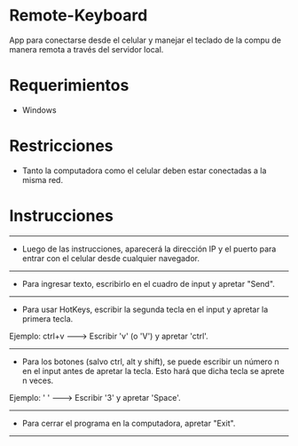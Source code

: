 # Remote-Keyboard

App para conectarse desde el celular y manejar el teclado de la compu de manera remota a través del servidor local.

# Requerimientos
- Windows

# Restricciones
- Tanto la computadora como el celular deben estar conectadas a la misma red.

# Instrucciones

****************************************************************
* Luego de las instrucciones, aparecerá la dirección IP y
el puerto para entrar con el celular desde cualquier
navegador.
****************************************************************
* Para ingresar texto, escribirlo en el cuadro de input y
apretar "Send".
****************************************************************
* Para usar HotKeys, escribir la segunda tecla en el input
y apretar la primera tecla.

Ejemplo: ctrl+v ---> Escribir 'v' (o 'V') y apretar 'ctrl'.
****************************************************************
* Para los botones (salvo ctrl, alt y shift), se puede escribir
un número n en el input antes de apretar la tecla. Esto hará que
dicha tecla se aprete n veces.

Ejemplo: '   '  ---> Escribir '3' y apretar 'Space'.
****************************************************************
* Para cerrar el programa en la computadora, apretar "Exit".
****************************************************************


